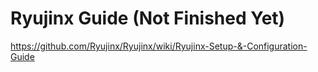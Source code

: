 # Ryujinx Guide (Not Finished Yet)

https://github.com/Ryujinx/Ryujinx/wiki/Ryujinx-Setup-&-Configuration-Guide
